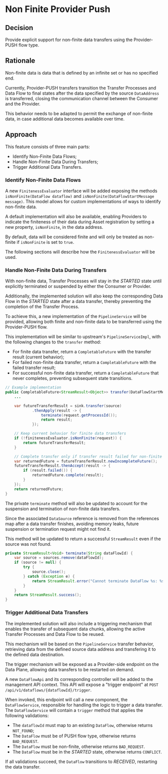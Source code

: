 # Non Finite Provider Push

## Decision

Provide explicit support for non-finite data transfers using the Provider-PUSH flow type.

## Rationale

Non-finite data is data that is defined by an infinite set or has no specified end.

Currently, Provider-PUSH transfers transition the Transfer Processes and Data Flow to final states after the data specified by the source `DataAddress` is transferred, closing the communication channel between the Consumer and the Provider.

This behavior needs to be adapted to permit the exchange of non-finite data, in case additional data becomes available over time.

## Approach

This feature consists of three main parts:

- Identify Non-Finite Data Flows;
- Handle Non-Finite Data During Transfers;
- Trigger Additional Data Transfers.

### Identify Non-Finite Data Flows

A new `FinitenessEvaluator` interface will be added exposing the methods `isNonFinite(DataFlow dataflow)` and `isNonFinite(DataFlowStartMessage message)`. This model allows for custom implementations of ways to identify non-finite data.

A default implementation will also be available, enabling Providers to indicate the finiteness of their data during Asset registration by setting a new property, `isNonFinite`, in the data address.

By default, data will be considered finite and will only be treated as non-finite if `isNonFinite` is set to `true`.

The following sections will describe how the `FinitenessEvaluator` will be used.

### Handle Non-Finite Data During Transfers

With non-finite data, Transfer Processes will stay in the *STARTED* state until explicitly terminated or suspended by either the Consumer or Provider.

Additionally, the implemented solution will also keep the corresponding Data Flow in the *STARTED* state after a data transfer, thereby preventing the completion of the Transfer Process.

To achieve this, a new implementation of the `PipelineService` will be provided, allowing both finite and non-finite data to be transferred using the Provider-PUSH flow. 

This implementation will be similar to upstream's `PipelineServiceImpl`, with the following changes to the `transfer` method:

- For finite data transfer, return a `CompletableFuture` with the transfer result (current behavior);
- For failed non-finite data transfer, return a `CompletableFuture` with the failed transfer result;
- For successful non-finite data transfer, return a `CompletableFuture` that never completes, preventing subsequent state transitions.

```java
// Example implementation
public CompletableFuture<StreamResult<Object>> transfer(DataFlowStartMessage request, DataSink sink) {
    ...

    var futureTransferResult = sink.transfer(source)
            .thenApply(result -> {
                terminate(request.getProcessId());
                return result;
            });

    // Keep current behavior for finite data transfers
    if (!finitenessEvaluator.isNonFinite(request)) {
        return futureTransferResult;
    }

    // Complete transfer only if transfer result failed for non-finite data
    var returnedFuture = futureTransferResult.newIncompleteFuture();
    futureTransferResult.thenAccept(result -> {
        if (result.failed()) {
            returnedFuture.complete(result);
        }
    });
    return returnedFuture;
}
```

The private `terminate` method will also be updated to account for the suspension and termination of non-finite data transfers.

Since the associated `DataSource` reference is removed from the references map after a data transfer finishes, avoiding memory leaks, future suspension or termination request might not find it.

This method will be updated to return a successful `StreamResult` even if the source was not found.

```java
private StreamResult<Void> terminate(String dataFlowId) {
    var source = sources.remove(dataFlowId);
    if (source != null) {
        try {
            source.close();
        } catch (Exception e) {
            return StreamResult.error("Cannot terminate DataFlow %s: %s".formatted(dataFlowId, e.getMessage()));
        }
    }
    return StreamResult.success();
}
```

### Trigger Additional Data Transfers

The implemented solution will also include a triggering mechanism that enables the transfer of subsequent data chunks, allowing the active Transfer Processes and Data Flow to be reused.

This mechanism will be based on the `PipelineService` transfer behavior, retrieving data from the defined source data address and transfering it to the defined data destination.

The trigger mechanism will be exposed as a Provider-side endpoint on the Data Plane, allowing data transfers to be restarted on demand.

A new `DataFlowApi` and its corresponding controller will be added to the management API context. This API will expose a "trigger endpoint" at `POST /api/v1/dataflows/{dataflowId}/trigger`.

When invoked, this endpoint will call a new component, the `DataFlowService`, responsible for handling the logic to trigger a data transfer. The `DataFlowService` will contain a `trigger` method that applies the following validations:

- The `dataflowId` must map to an existing `DataFlow`, otherwise returns `NOT_FOUND`;
- The `DataFlow` must be of PUSH flow type, otherwise returns `BAD_REQUEST`.
- The `DataFlow` must be non-finite, otherwise returns `BAD_REQUEST`.
- The `DataFlow` must be in the *STARTED* state, otherwise returns `CONFLICT`.

If all validations succeed, the `DataFlow` transitions to *RECEIVED*, restarting the data transfer.
